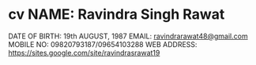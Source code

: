 # cv NAME: Ravindra Singh Rawat
 DATE OF BIRTH: 19th AUGUST, 1987
 EMAIL: ravindrarawat48@gmail.com
 MOBILE NO: 09820793187/09654103288
WEB ADDRESS: https://sites.google.com/site/ravindrasrawat19

